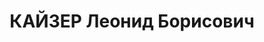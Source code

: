 ---
title: КАЙЗЕР Леонид Борисович
description: 'Работник Машиностроительного з-да им.Буденного (пос.Сабунчи). Прож.:
  Аз.ССР, г.Баку.

  Арестован в 1936

  Обвинение: троцкист.

  Приговор: ВК ВС СССР, 10.10.1937 - ВМН.

  Расстрелян 11.10.1937

  Реабилитирован ВКВС СССР в 1956.

  Источники: Сталинский список от 03.10.1937 (Аз.ССР, Кат.1)| Определение ВКВС СССР,
  04.02.1956 (упоминание).'
---
